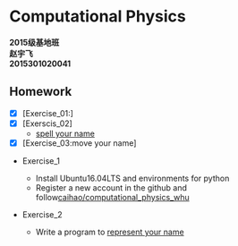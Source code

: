 # Computational Physics
__2015级基地班__       
__赵宇飞__       
__2015301020041__  

## Homework
- [x] [Exercise_01:]
- [x] [Exerscis_02]
   + [spell your name](https://github.com/Monotone1997/computationalphysics_N2015301020041/blob/master/homework_2.py)
- [x] [Exercise_03:move your name]

- Exercise_1
  + Install Ubuntu16.04LTS and environments for python
  + Register a new account in the github and follow[caihao/computational_physics_whu](https://github.com/caihao/computational_physics_whu)

- Exercise_2
  + Write a program to [represent your name](https://github.com/Monotone1997/computationalphysics_N2015301020041/blob/master/homework_2.py)
